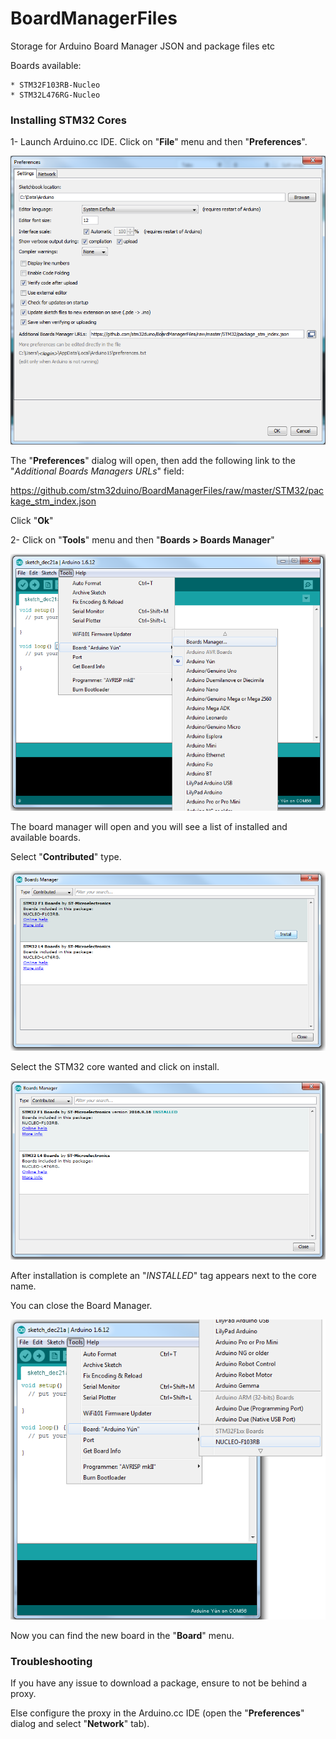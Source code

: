 # BoardManagerFiles
Storage for Arduino Board Manager JSON and package files etc

Boards available:

	* STM32F103RB-Nucleo
	* STM32L476RG-Nucleo

### Installing STM32 Cores

1- Launch Arduino.cc IDE. Click on "**File**" menu and then "**Preferences**".

![Preferences](/img/preferences.png)

The "**Preferences**" dialog will open, then add the following link to the "*Additional Boards Managers URLs*" field:

https://github.com/stm32duino/BoardManagerFiles/raw/master/STM32/package_stm_index.json

Click "**Ok**"

2- Click on "**Tools**" menu and then "**Boards > Boards Manager**"

![BoardsManager Menu](/img/menu_bm.png)

The board manager will open and you will see a list of installed and available boards. 

Select "**Contributed**" type.

![BoardsManager dialog](/img/boardsmanager.png)

Select the STM32 core wanted and click on install.

![BoardsManager dialog](/img/boardsmanager2.png)

After installation is complete an "*INSTALLED*" tag appears next to the core name. 

You can close the Board Manager.

![Boards list](/img/boardslist.png)

Now you can find the new board in the "**Board**" menu. 

### Troubleshooting

If you have any issue to download a package, ensure to not be behind a proxy.

Else configure the proxy in the Arduino.cc IDE (open the "**Preferences**" dialog and select "**Network**" tab).
